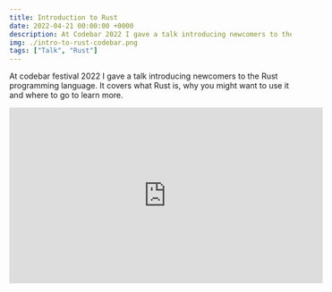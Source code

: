 ```yaml
---
title: Introduction to Rust
date: 2022-04-21 00:00:00 +0000
description: At Codebar 2022 I gave a talk introducing newcomers to the Rust programming language. It covers what Rust is, why you might want to use it and where to go to learn more.
img: ./intro-to-rust-codebar.png
tags: ["Talk", "Rust"]
---
```


At codebar festival 2022 I gave a talk introducing newcomers to the Rust programming language. It covers what Rust is, why you might want to use it and where to go to learn more.

<iframe width="560" height="315" src="https://www.youtube-nocookie.com/embed/6FnOiIW7LB8" title="YouTube video player" frameborder="0" allow="encrypted-media; picture-in-picture" allowfullscreen></iframe>
